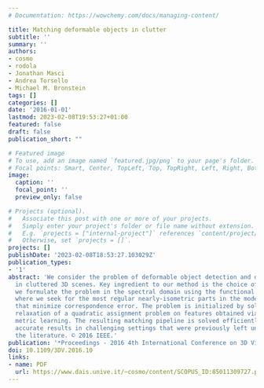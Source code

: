 ```yaml
---
# Documentation: https://wowchemy.com/docs/managing-content/

title: Matching deformable objects in clutter
subtitle: ''
summary: ''
authors:
- cosmo
- rodola
- Jonathan Masci
- Andrea Torsello
- Michael M. Bronstein
tags: []
categories: []
date: '2016-01-01'
lastmod: 2023-02-08T19:53:27+01:00
featured: false
draft: false
publication_short: ""

# Featured image
# To use, add an image named `featured.jpg/png` to your page's folder.
# Focal points: Smart, Center, TopLeft, Top, TopRight, Left, Right, BottomLeft, Bottom, BottomRight.
image:
  caption: ''
  focal_point: ''
  preview_only: false

# Projects (optional).
#   Associate this post with one or more of your projects.
#   Simply enter your project's folder or file name without extension.
#   E.g. `projects = ["internal-project"]` references `content/project/deep-learning/index.md`.
#   Otherwise, set `projects = []`.
projects: []
publishDate: '2023-02-08T18:53:27.103029Z'
publication_types:
- '1'
abstract: 'We consider the problem of deformable object detection and dense correspondence
  in cluttered 3D scenes. Key ingredient to our method is the choice of representation:
  we formulate the problem in the spectral domain using the functional maps framework,
  where we seek for the most regular nearly-isometric parts in the model and the scene
  that minimize correspondence error. The problem is initialized by solving a sparse
  relaxation of a quadratic assignment problem on features obtained via data-driven
  metric learning. The resulting matching pipeline is solved efficiently, and yields
  accurate results in challenging settings that were previously left unexplored in
  the literature. © 2016 IEEE.'
publication: '*Proceedings - 2016 4th International Conference on 3D Vision, 3DV 2016*'
doi: 10.1109/3DV.2016.10
links:
- name: PDF
  url: https://www.dais.unive.it/~cosmo/content/SCOPUS_ID:85011309727.pdf
---
```


